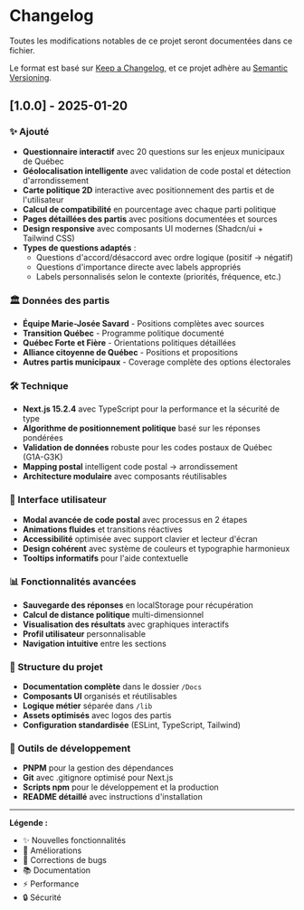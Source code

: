 # Changelog

Toutes les modifications notables de ce projet seront documentées dans ce fichier.

Le format est basé sur [Keep a Changelog](https://keepachangelog.com/en/1.0.0/),
et ce projet adhère au [Semantic Versioning](https://semver.org/spec/v2.0.0.html).

## [1.0.0] - 2025-01-20

### ✨ Ajouté
- **Questionnaire interactif** avec 20 questions sur les enjeux municipaux de Québec
- **Géolocalisation intelligente** avec validation de code postal et détection d'arrondissement  
- **Carte politique 2D** interactive avec positionnement des partis et de l'utilisateur
- **Calcul de compatibilité** en pourcentage avec chaque parti politique
- **Pages détaillées des partis** avec positions documentées et sources
- **Design responsive** avec composants UI modernes (Shadcn/ui + Tailwind CSS)
- **Types de questions adaptés** :
  - Questions d'accord/désaccord avec ordre logique (positif → négatif)
  - Questions d'importance directe avec labels appropriés
  - Labels personnalisés selon le contexte (priorités, fréquence, etc.)

### 🏛️ Données des partis
- **Équipe Marie-Josée Savard** - Positions complètes avec sources
- **Transition Québec** - Programme politique documenté
- **Québec Forte et Fière** - Orientations politiques détaillées
- **Alliance citoyenne de Québec** - Positions et propositions
- **Autres partis municipaux** - Coverage complète des options électorales

### 🛠️ Technique
- **Next.js 15.2.4** avec TypeScript pour la performance et la sécurité de type
- **Algorithme de positionnement politique** basé sur les réponses pondérées
- **Validation de données** robuste pour les codes postaux de Québec (G1A-G3K)
- **Mapping postal** intelligent code postal → arrondissement
- **Architecture modulaire** avec composants réutilisables

### 🎨 Interface utilisateur
- **Modal avancée de code postal** avec processus en 2 étapes
- **Animations fluides** et transitions réactives
- **Accessibilité** optimisée avec support clavier et lecteur d'écran
- **Design cohérent** avec système de couleurs et typographie harmonieux
- **Tooltips informatifs** pour l'aide contextuelle

### 📊 Fonctionnalités avancées
- **Sauvegarde des réponses** en localStorage pour récupération
- **Calcul de distance politique** multi-dimensionnel
- **Visualisation des résultats** avec graphiques interactifs
- **Profil utilisateur** personnalisable
- **Navigation intuitive** entre les sections

### 📁 Structure du projet
- **Documentation complète** dans le dossier `/Docs`
- **Composants UI** organisés et réutilisables
- **Logique métier** séparée dans `/lib`
- **Assets optimisés** avec logos des partis
- **Configuration standardisée** (ESLint, TypeScript, Tailwind)

### 🔧 Outils de développement
- **PNPM** pour la gestion des dépendances
- **Git** avec .gitignore optimisé pour Next.js
- **Scripts npm** pour le développement et la production
- **README détaillé** avec instructions d'installation

---

**Légende :**
- ✨ Nouvelles fonctionnalités
- 🔧 Améliorations
- 🐛 Corrections de bugs
- 📚 Documentation
- ⚡ Performance
- 🔒 Sécurité 